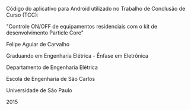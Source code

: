 Código do aplicativo para Android utilizado no Trabalho de Conclusão de Curso (TCC):

"Controle ON/OFF de equipamentos residenciais com o kit de desenvolvimento Particle Core"

Felipe Aguiar de Carvalho

Graduando em Engenharia Elétrica - Ênfase em Eletrônica

Departamento de Engenharia Elétrica

Escola de Engenharia de São Carlos

Universidade de São Paulo 

2015 
